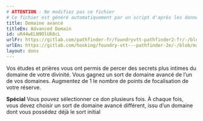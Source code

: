 ```yaml
---
# ATTENTION : Ne modifiez pas ce fichier
# Ce fichier est généré automatiquement par un script d'après les données du module Foundry VTT officiel et de sa traduction
title: Domaine avancé
titleEn: Advanced Domain
id: uR44wELN9OlU68cL
urlFr: https://gitlab.com/pathfinder-fr/foundryvtt-pathfinder2-fr/-/blob/master/data/feats/uR44wELN9OlU68cL.htm
urlEn: https://gitlab.com/hooking/foundry-vtt---pathfinder-2e/-/blob/master/packs/data/feats.db/advanced-domain.json
layout: dons
---
```

Vos études et prières vous ont permis de percer des secrets plus intimes du domaine de votre divinité. Vous gagnez un sort de domaine avancé de l’un de vos domaines. Augmentez de 1 le nombre de points de focalisation de votre réserve.

**Spécial** Vous pouvez sélectionner ce don plusieurs fois. À chaque fois, vous devez choisir un sort de domaine avancé différent, issu d’un domaine dont vous possédez déjà le sort initial
